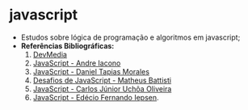 # javascript
* Estudos sobre lógica de programação e algoritmos em javascript;
* **Referências Bibliográficas:**
  1. [DevMedia](https://www.devmedia.com.br/)
  2. [JavaScript - Andre Iacono](https://www.udemy.com/course/aprenda-javascript-em-7-dias/)
  3. [JavaScript - Daniel Tapias Morales](https://www.udemy.com/course/logica-de-programacao-com-javascript-iniciando-no-frontend/?utm_source=adwords&utm_medium=udemyads&utm_campaign=Webindex_Catchall_la.PT_cc.BR&utm_term=_._ag_114148736799_._ad_485704569539_._de_c_._dm__._pl__._ti_dsa-510684693277_._li_1001538_._pd__._&gad_source=1&gclid=EAIaIQobChMIvuGqj_CTggMVIgV9Ch3HYwuvEAAYASAAEgIYh_D_BwE)
  4. [Desafios de JavaScript - Matheus Battisti](https://www.udemy.com/course/desafios-de-javascript-entrevistas-e-testes-tecnicos/)
  5. [JavaScript - Carlos Júnior Uchôa Oliveira](https://www.udemy.com/course/fundamentos-do-javascript/)
  6. [JavaScript - Edécio Fernando Iepsen](https://www.amazon.com.br/L%C3%B3gica-Programa%C3%A7%C3%A3o-Algoritmos-com-JavaScript/dp/6586057906).
